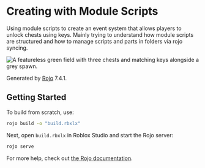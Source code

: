 # Creating with Module Scripts

Using module scripts to create an event system that allows players to unlock chests using keys. Mainly trying to understand how module scripts are structured and how to manage scripts and parts in folders via rojo syncing.

![A featureless green field with three chests and matching keys alongside a grey spawn.](https://github.com/hyphena/module-scripts/assets/26529488/655d1c96-6a69-471a-a01f-d86b1a165165)

Generated by [Rojo](https://github.com/rojo-rbx/rojo) 7.4.1.

## Getting Started

To build from scratch, use:

```bash
rojo build -o "build.rbxlx"
```

Next, open `build.rbxlx` in Roblox Studio and start the Rojo server:

```bash
rojo serve
```

For more help, check out [the Rojo documentation](https://rojo.space/docs).
